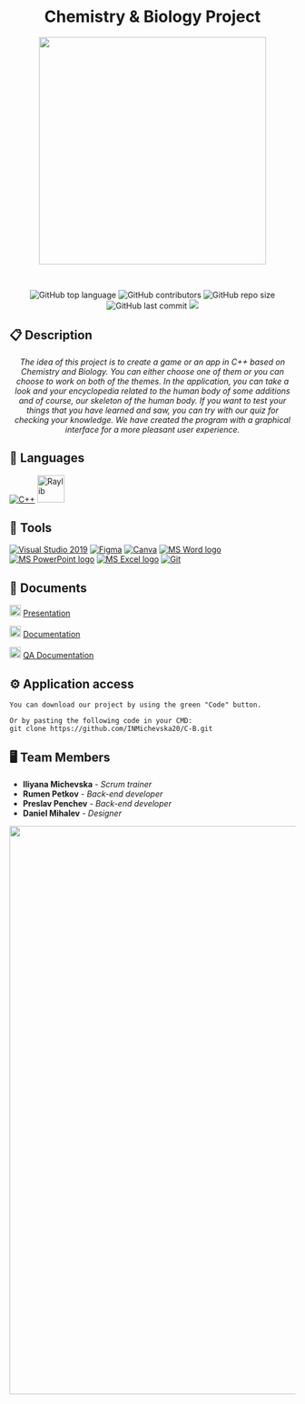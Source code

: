 <h1 align="center">Chemistry & Biology Project</h1>

<p align = "center">
  <img src="https://user-images.githubusercontent.com/75934947/229597141-440474e1-60ad-46f7-8509-779365ac5a19.png" width="400px"/>
</p>

<br>

<p align = "center">
    <img alt="GitHub top language" src ="https://img.shields.io/github/languages/top/INMichevska20/C-B?style=for-the-badge">
    <img alt="GitHub contributors" src="https://img.shields.io/github/contributors/INMichevska20/C-B?style=for-the-badge">
    <img alt="GitHub repo size" src="https://img.shields.io/github/repo-size/INMichevska20/C-B?style=for-the-badge">
    <img alt="GitHub last commit" src="https://img.shields.io/github/last-commit/INMichevska20/C-B?style=for-the-badge">
    <img src="https://img.shields.io/github/languages/count/INMichevska20/C-B?style=for-the-badge">
</p>

## 📋 Description
  
<p align="center"><i>The idea of this project is to create a game or an app in C++ based on Chemistry and Biology. You can either choose one of them or you can choose to work on both of the themes. In the application, you can take a look and your encyclopedia related to the human body of some additions and of course, our skeleton of the human body. If you want to test your things that you have learned and saw, you can try with our quiz for checking your knowledge. We have created the program with a graphical interface for a more pleasant user experience.</i></p>

## 🚀 Languages 
  <p align="left"> 
  <a href="https://www.cplusplus.com/"><img src="https://img.icons8.com/color/48/000000/c-plus-plus-logo.png" alt="C++"/></a>
  <a href="https://www.raylib.com/"><img src="https://upload.wikimedia.org/wikipedia/commons/f/f4/Raylib_logo.png" width="48" alt="Raylib"/></a>
  </p>

## 🔧 Tools 
  <p align="left"> 
  <a href="https://visualstudio.microsoft.com/"><img src="https://img.icons8.com/fluency/48/000000/visual-studio.png" alt="Visual Studio 2019"/></a>
  <a href="https://www.figma.com/"><img src="https://img.icons8.com/color/48/000000/figma--v1.png" alt="Figma"/></a>
  <a href="https://www.canva.com/"><img src="https://img.icons8.com/fluency/48/null/canva.png" alt="Canva"/></a>
    <a href="https://www.microsoft.com/en-ww/microsoft-365/word"><img src="https://img.icons8.com/fluency/48/000000/microsoft-word-2019.png" alt="MS Word logo"/></a>
    <a href="https://www.microsoft.com/en-us/microsoft-365/powerpoint"><img src="https://img.icons8.com/fluency/48/000000/microsoft-powerpoint-2019.png" alt="MS PowerPoint logo"/></a>
    <a href="https://www.microsoft.com/en-us/microsoft-365/excel"><img src="https://img.icons8.com/color/48/null/microsoft-excel-2019--v1.png" alt="MS Excel logo"/></a>
    <a href="https://git-scm.com/"><img src="https://img.icons8.com/color/48/000000/git.png" alt="Git"/></a>

## 📰 Documents
<img src="https://user-images.githubusercontent.com/75934947/166558395-c1113581-36d0-4c2d-9c51-e1c4f7a32eb7.png" width="20px" height="20px" alt="MS PowerPoint logo"/> [Presentation](https://codingburgas-my.sharepoint.com/:p:/g/personal/inmichevska20_codingburgas_bg/ERnDA-Qh399JouyFbHyorIcBy89B2la0MD2_pnp-cJ2vUQ?e=3lPo8x)

<img src="https://img.icons8.com/fluency/48/000000/microsoft-word-2019.png" alt="MS Word logo" width="20px" height="20px" alt="MS Word logo"/> [Documentation](https://codingburgas-my.sharepoint.com/:w:/g/personal/inmichevska20_codingburgas_bg/EaCmqI_9qI5Cr-DqUolJ7B0BOpS3C0GPrkzxxGdkOhQecA?e=W6hafh)

<img src="https://img.icons8.com/color/48/000000/microsoft-excel-2019--v1.png" width="20px" height="20px" alt="MS Excel logo"/> [QA Documentation](https://codingburgas-my.sharepoint.com/:x:/g/personal/inmichevska20_codingburgas_bg/Ef0jzej9-P5HuA2GQ7_NCWEBc4uG1mfwRGW4vQMDuzSI7w?e=SFnlZR)

## ⚙ Application access

```
You can download our project by using the green "Code" button.

Or by pasting the following code in your CMD:
git clone https://github.com/INMichevska20/C-B.git
```

## 🖥 Team Members
* **Iliyana Michevska** - *Scrum trainer* 
* **Rumen Petkov** - *Back-end developer* 
* **Preslav Penchev** - *Back-end developer* 
* **Daniel Mihalev** - *Designer*

<p align="center">
  <img src="https://capsule-render.vercel.app/api?type=waving&color=gradient&height=140&section=footer&customColorList=2,3,12,19,21,23,26" width="1000px"/>
</p>
